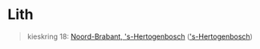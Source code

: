# Lith 
> kieskring 18:  [Noord-Brabant, 's-Hertogenbosch](../) (['s-Hertogenbosch](../'s-Hertogenbosch))